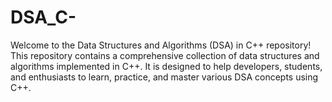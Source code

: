 # DSA_C-
Welcome to the Data Structures and Algorithms (DSA) in C++ repository! This repository contains a comprehensive collection of data structures and algorithms implemented in C++. It is designed to help developers, students, and enthusiasts to learn, practice, and master various DSA concepts using C++.
